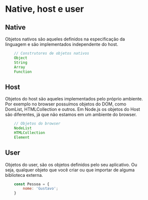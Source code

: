 # Native, host e user

## Native

Objetos nativos são aqueles definidos na especificação da <br>
linguagem e são implementados independente do host.

```js
    // Construtores de objetos nativos
    Object
    String
    Array
    Function
```

## Host

Objetos do host são aqueles implementados pelo próprio ambiente. <br>
Por exemplo no browser possuímos objetos do DOM, como <br>
DomList, HTMLCollection e outros. Em Node.js os objetos do Host <br>
são diferentes, já que não estamos em um ambiente do browser.

```js
    // Objetos do browser
    NodeList
    HTMLCollection
    Element
```

## User

Objetos do user, são os objetos definidos pelo seu aplicativo. Ou <br>
seja, qualquer objeto que você criar ou que importar de alguma <br>
biblioteca externa.

```js
    const Pessoa = {
        nome: 'Gustavo';
    }
```